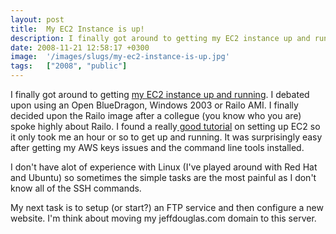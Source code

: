 ```yaml
---
layout: post
title:  My EC2 Instance is up!
description: I finally got around to getting my EC2 instance up and running . I debated upon using an Open BlueDragon, Windows 2003 or Railo AMI. I finally decided upon the Railo image after a collegue (you know who you are) spoke highly about Railo. I found a really  good tutorial on setting up EC2 so it only took me an hour or so to get up and running. It was surprisingly easy after getting my AWS keys issues and the command line tools installed. I dont have alot of experience with Linux (Ive played around
date: 2008-11-21 12:58:17 +0300
image:  '/images/slugs/my-ec2-instance-is-up.jpg'
tags:   ["2008", "public"]
---
```

<p>I finally got around to getting <a href="http://ec2.jeffdouglas.com/blog" target="_blank">my EC2 instance up and running</a>. I debated upon using an Open BlueDragon, Windows 2003 or Railo AMI. I finally decided upon the Railo image after a collegue (you know who you are) spoke highly about Railo. I found a really<a href="http://paulstamatiou.com/2008/04/05/how-to-getting-started-with-amazon-ec2" target="_blank"> good tutorial</a> on setting up EC2 so it only took me an hour or so to get up and running. It was surprisingly easy after getting my AWS keys issues and the command line tools installed.</p>
<p>I don't have alot of experience with Linux (I've played around with Red Hat and Ubuntu) so sometimes the simple tasks are the most painful as I don't know all of the SSH commands.</p>
<p>My next task is to setup (or start?) an FTP service and then configure a new website. I'm think about moving my jeffdouglas.com domain to this server.</p>

